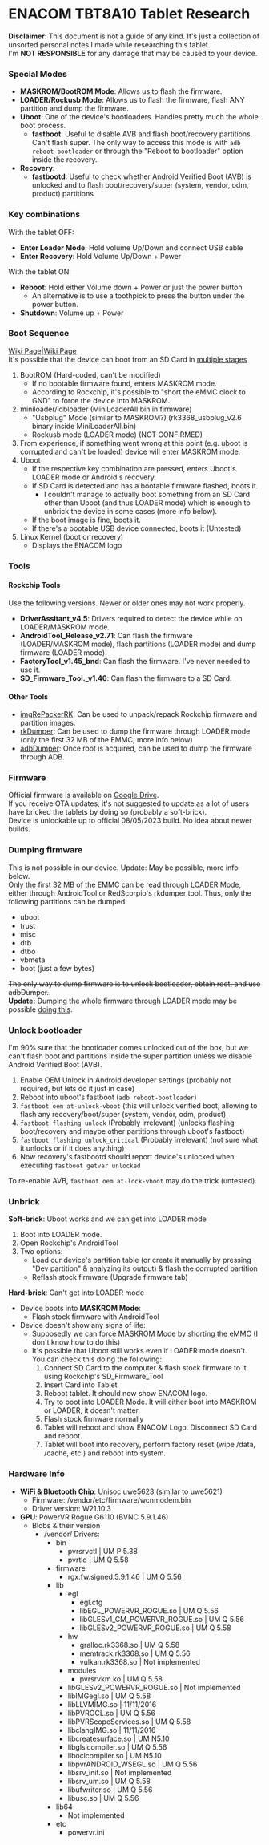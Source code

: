 # ENACOM TBT8A10 Tablet Research
**Disclaimer**: This document is not a guide of any kind. It's just a collection of unsorted personal notes I made while researching this tablet. \
I'm **NOT RESPONSIBLE** for any damage that may be caused to your device.

### Special Modes
* **MASKROM/BootROM Mode**: Allows us to flash the firmware.
* **LOADER/Rockusb  Mode**: Allows us to flash the firmware, flash ANY partition and dump the firmware.
* **Uboot**: One of the device's bootloaders. Handles pretty much the whole boot process.
    * **fastboot**: Useful to disable AVB and flash boot/recovery partitions. Can't flash super. The only way to access this mode is with `adb reboot-bootloader` or through the "Reboot to bootloader" option inside the recovery.
* **Recovery**:
    * **fastbootd**: Useful to check whether Android Verified Boot (AVB) is unlocked and to flash boot/recovery/super (system, vendor, odm, product) partitions

### Key combinations
With the tablet OFF:
* **Enter Loader Mode**: Hold volume Up/Down and connect USB cable
* **Enter Recovery**: Hold Volume Up/Down + Power

With the tablet ON:
* **Reboot**: Hold either Volume down + Power or just the power button
    * An alternative is to use a toothpick to press the button under the power button.
* **Shutdown**: Volume up + Power

### Boot Sequence
[Wiki Page](https://opensource.rock-chips.com/wiki_Rockusb)|[Wiki Page](https://opensource.rock-chips.com/wiki_Boot_option) \
It's possible that the device can boot from an SD Card in [multiple stages](http://rockchip.wikidot.com/boot-sequence)
1. BootROM (Hard-coded, can't be modified)
   * If no bootable firmware found, enters MASKROM mode.
   * According to Rockchip, it's possible to "short the eMMC clock to GND" to force the device into MASKROM.
2. miniloader/idbloader (MiniLoaderAll.bin in firmware)
   * "Usbplug" Mode (similar to MASKROM?) (rk3368_usbplug_v2.6 binary inside MiniLoaderAll.bin)
   * Rockusb mode (LOADER mode) (NOT CONFIRMED)
3. From experience, if something went wrong at this point (e.g. uboot is corrupted and can't be loaded) device will enter MASKROM mode.
4. Uboot
    * If the respective key combination are pressed, enters Uboot's LOADER mode or Android's recovery.
    * If SD Card is detected and has a bootable firmware flashed, boots it.
        * I couldn't manage to actually boot something from an SD Card other than Uboot (and thus LOADER mode) which is enough to unbrick the device in some cases (more info below).
    * If the boot image is fine, boots it.
    * If there's a bootable USB device connected, boots it (Untested)
5. Linux Kernel (boot or recovery)
    * Displays the ENACOM logo

### Tools
#### Rockchip Tools
Use the following versions. Newer or older ones may not work properly.
* **DriverAssitant_v4.5**: Drivers required to detect the device while on LOADER/MASKROM mode.
* **AndroidTool_Release_v2.71**: Can flash the firmware (LOADER/MASKROM mode), flash partitions (LOADER mode) and dump firmware (LOADER mode).
* **FactoryTool_v1.45_bnd**: Can flash the firmware. I've never needed to use it.
* **SD_Firmware_Tool._v1.46**: Can flash the firmware to a SD Card.
#### Other Tools
* [imgRePackerRK](https://forum.xda-developers.com/t/tool-imgrepackerrk-rockchips-firmware-images-unpacker-packer.2257331/): Can be used to unpack/repack Rockchip firmware and partition images.
* [rkDumper](https://forum.xda-developers.com/t/tool-rkdumper-utility-for-backup-firmware-of-rockchips-devices.2915363/): Can be used to dump the firmware through LOADER mode (only the first 32 MB of the EMMC, more info below)
* [adbDumper](https://forum.xda-developers.com/t/tool-adbdumper-utility-for-backup-firmware-of-android-devices.4525721/): Once root is acquired, can be used to dump the firmware through ADB.

### Firmware
Official firmware is available on [Google Drive](https://drive.google.com/file/d/12YQDCDvujEDlx5ZTQb0ChDukXJs9QSd6/view?usp=drive_link). \
If you receive OTA updates, it's not suggested to update as a lot of users have bricked the tablets by doing so (probably a soft-brick). \
Device is unlockable up to official 08/05/2023 build. No idea about newer builds.

### Dumping firmware
~~This is not possible in our device~~. Update: May be possible, more info below. \
Only the first 32 MB of the EMMC can be read through LOADER Mode, either through AndroidTool or RedScorpio's rkdumper tool.
Thus, only the following partitions can be dumped:
* uboot
* trust
* misc
* dtb
* dtbo
* vbmeta
* boot (just a few bytes)

~~The only way to dump firmware is to unlock bootloader, obtain root, and use adbDumper.~~. \
**Update:** Dumping the whole firmware through LOADER mode may be possible [doing this](https://forum.xda-developers.com/t/tool-rkdumper-utility-for-backup-firmware-of-rockchips-devices.2915363/post-88697849).

### Unlock bootloader
I'm 90% sure that the bootloader comes unlocked out of the box, but we can't flash boot and partitions inside the super partition unless we disable Android Verified Boot (AVB).
1) Enable OEM Unlock in Android developer settings (probably not required, but lets do it just in case)
2) Reboot into uboot's fastboot (`adb reboot-bootloader`)
3) `fastboot oem at-unlock-vboot` (this will unlock verified boot, allowing to flash any recovery/boot/super (system, vendor, odm, product)
4) `fastboot flashing unlock` (Probably irrelevant) (unlocks flashing boot/recovery and maybe other partitions through uboot's fastboot)
5) `fastboot flashing unlock_critical` (Probably irrelevant) (not sure what it unlocks or if it does anything)
6) Now recovery's fastbootd should report device's unlocked when executing `fastboot getvar unlocked`

To re-enable AVB, `fastboot oem at-lock-vboot` may do the trick (untested).

### Unbrick
**Soft-brick**: Uboot works and we can get into LOADER mode
1. Boot into LOADER mode.
2. Open Rockchip's AndroidTool
3. Two options:
    * Load our device's partition table (or create it manually by pressing "Dev partition" & analyzing its output) & flash the corrupted partition
    * Reflash stock firmware (Upgrade firmware tab)

**Hard-brick**: Can't get into LOADER mode
* Device boots into **MASKROM Mode**:
    * Flash stock firmware with AndroidTool
* Device doesn't show any signs of life:
    * Supposedly we can force MASKROM Mode by shorting the eMMC (I don't know how to do this)
    * It's possible that Uboot still works even if LOADER mode doesn't. You can check this doing the following:
        1. Connect SD Card to the computer & flash stock firmware to it using Rockchip's SD_Firmware_Tool
        3. Insert Card into Tablet
        4. Reboot tablet. It should now show ENACOM logo.
        5. Try to boot into LOADER Mode. It will either boot into MASKROM or LOADER, it doesn't matter.
        6. Flash stock firmware normally
        7. Tablet will reboot and show ENACOM Logo. Disconnect SD Card and reboot.
        8. Tablet will boot into recovery, perform factory reset (wipe /data, /cache, etc.) and reboot into system.

### Hardware Info
* **WiFi & Bluetooth Chip**: Unisoc uwe5623 (similar to uwe5621)
    * Firmware: /vendor/etc/firmware/wcnmodem.bin
    * Driver version: W21.10.3
* **GPU**: PowerVR Rogue G6110 (BVNC 5.9.1.46)
    * Blobs & their version
        * /vendor/ Drivers:
            * bin
                * pvrsrvctl | UM P 5.38
                * pvrtld | UM Q 5.58
            * firmware
                * rgx.fw.signed.5.9.1.46 | UM Q 5.56
            * lib
                * egl
                    * egl.cfg
                    * libEGL_POWERVR_ROGUE.so | UM Q 5.56
                    * libGLESv1_CM_POWERVR_ROGUE.so | UM Q 5.56
                    * libGLESv2_POWERVR_ROGUE.so | UM Q 5.58
                * hw
                    * gralloc.rk3368.so | UM Q 5.58
                    * memtrack.rk3368.so | UM Q 5.56
                    * vulkan.rk3368.so | Not implemented
                * modules
                    * pvrsrvkm.ko | UM Q 5.58
                * libGLESv2_POWERVR_ROGUE.so | Not implemented
                * libIMGegl.so | UM Q 5.58
                * libLLVMIMG.so | 11/11/2016
                * libPVROCL.so | UM Q 5.56
                * libPVRScopeServices.so | UM Q 5.58
                * libclangIMG.so | 11/11/2016
                * libcreatesurface.so | UM N5.10
                * libglslcompiler.so | UM Q 5.56
                * liboclcompiler.so | UM N5.10
                * libpvrANDROID_WSEGL.so | UM Q 5.56
                * libsrv_init.so | Not implemented
                * libsrv_um.so | UM Q 5.58
                * libufwriter.so | UM Q 5.56
                * libusc.so | UM Q 5.56
            * lib64
                * Not implemented
            * etc
                * powervr.ini
